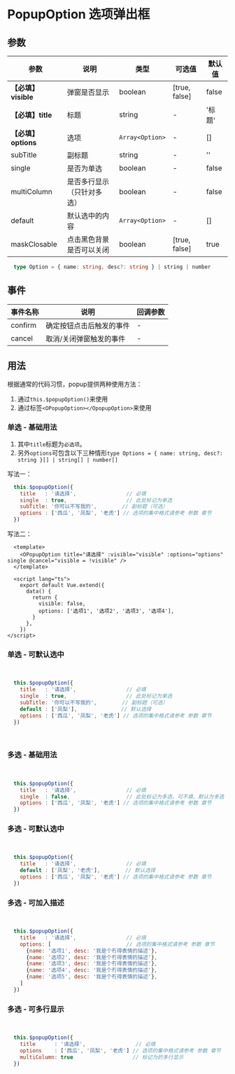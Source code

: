 # PopupOption 选项弹出框
## 参数

| 参数       | 说明    | 类型      | 可选值       | 默认值   |
|---------- |-------- |---------- |-------------  |-------- |
|**【必填】visible**     | 弹窗是否显示  |  boolean  | [true, false] | false  |
|**【必填】title**       | 标题  |  string  | - |  '标题' |
|**【必填】options**     | 选项  |  `Array<Option>`  | - |  [] |
|subTitle           | 副标题  |  string  | - |  '' |
|single             | 是否为单选  |  boolean  | - |  false |
|multiColumn        | 是否多行显示（只针对多选）  |  boolean  | - |  false |
|default            | 默认选中的内容  | `Array<Option>` | - |  [] |
|maskClosable       | 点击黑色背景是否可以关闭  |  boolean  | [true, false] |  true |

```ts
  type Option = { name: string, desc?: string } | string | number
```

## 事件
| 事件名称 | 说明 | 回调参数 |
|---------|---------|---------|
| confirm | 确定按钮点击后触发的事件 | - |
| cancel  | 取消/关闭弹窗触发的事件  | - |

## 用法

根据通常的代码习惯，popup提供两种使用方法：

1. 通过`this.$popupOption()`来使用
2. 通过标签`<OPopupOption></OpopupOption>`来使用

### 单选 - 基础用法

1. 其中`title`标题为`必选项`。
2. 另外`options`可包含以下三种情形`type Options = { name: string, desc?: string }[] | string[] | number[]`

<popup-option-demo :currentDemo="0" />

写法一：
```js
  this.$popupOption({
    title   : '请选择',                // 必填
    single  : true,                   // 此处标记为单选
    subTitle: '你可以不写我的',        // 副标题（可选）
    options : ['西瓜', '凤梨', '老虎'] // 选项的集中格式请参考 参数 章节
  })
```

写法二：
```vue
  <template>
    <OPopupOption title="请选择" :visible="visible" :options="options" single @cancel="visible = !visible" />
  </template>

  <script lang="ts">
    export default Vue.extend({
      data() {
        return {
          visible: false,
          options: ['选项1', '选项2', '选项3', '选项4'],
        }
      },
    })
</script>

```

### 单选 - 可默认选中

<br />

<popup-option-demo :currentDemo="4" />

```js
  this.$popupOption({
    title   : '请选择',                // 必填
    single  : true,                   // 此处标记为单选
    subTitle: '你可以不写我的',        // 副标题（可选）
    default : ['凤梨'],              // 默认选择
    options : ['西瓜', '凤梨', '老虎'] // 选项的集中格式请参考 参数 章节
  })
```

<br />

### 多选 - 基础用法

<br />

<popup-option-demo :currentDemo="3" />

```js
  this.$popupOption({
    title   : '请选择',                // 必填
    single  : false,                  // 此处标记为多选，可不填，默认为多选
    options : ['西瓜', '凤梨', '老虎'] // 选项的集中格式请参考 参数 章节
  })
```
### 多选 - 可默认选中

<br />

<popup-option-demo :currentDemo="5" />

```js
  this.$popupOption({
    title   : '请选择',                // 必填
    default : ['凤梨', '老虎'],        // 默认选择
    options : ['西瓜', '凤梨', '老虎'] // 选项的集中格式请参考 参数 章节
  })
```

### 多选 - 可加入描述

<br />

<popup-option-demo :currentDemo="1" />

```js
  this.$popupOption({
    title   : '请选择',                // 必填
    options: [                        // 选项的集中格式请参考 参数 章节
      {name: '选项1', desc: '我是个冇得表情的描述'},
      {name: '选项2', desc: '我是个冇得表情的描述'},
      {name: '选项3', desc: '我是个冇得表情的描述'},
      {name: '选项4', desc: '我是个冇得表情的描述'},
      {name: '选项5', desc: '我是个冇得表情的描述'},
    ]                               
  })
```

### 多选 - 可多行显示

<br />

<popup-option-demo :currentDemo="2" />

```js
  this.$popupOption({
    title      : '请选择',                // 必填
    options    : ['西瓜', '凤梨', '老虎'] // 选项的集中格式请参考 参数 章节
    multiColumn: true                   // 标记为的多行显示
  })
```

<style lang="less">
  .box {
    padding: 30px 16px;
    width:375px;
    background-color: #303030; 
  }
</style>
